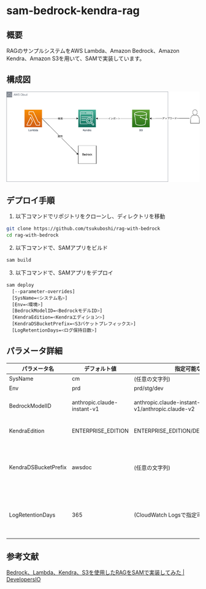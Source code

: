 # sam-bedrock-kendra-rag

## 概要

RAGのサンプルシステムをAWS Lambda、Amazon Bedrock、Amazon Kendra、Amazon S3を用いて、SAMで実装しています。  

## 構成図

![diagram](./images/diagram.drawio.png)

## デプロイ手順

1. 以下コマンドでリポジトリをクローンし、ディレクトリを移動

```bash
git clone https://github.com/tsukuboshi/rag-with-bedrock
cd rag-with-bedrock
```

2. 以下コマンドで、SAMアプリをビルド

```bash
sam build
```

3. 以下コマンドで、SAMアプリをデプロイ

```bash
sam deploy 
  [--parameter-overrides]
  [SysName=<システム名>]
  [Env=<環境>]
  [BedrockModelID=<BedrockモデルID>]
  [KendraEdition=<Kendraエディション>]
  [KendraDSBucketPrefix=<S3バケットプレフィックス>]
  [LogRetentionDays=<ログ保持日数>]
```

## パラメータ詳細

|パラメータ名|デフォルト値|指定可能な値|説明|
|---|---|---|---|
|SysName|cm|(任意の文字列)|システム名|
|Env|prd|prd/stg/dev|環境名|
|BedrockModelID|anthropic.claude-instant-v1|anthropic.claude-instant-v1/anthropic.claude-v2|Bedrockで使用するモデルのID|
|KendraEdition|ENTERPRISE_EDITION|ENTERPRISE_EDITION/DEVELOPER_EDITION|Kendraで選択可能なエディション|
|KendraDSBucketPrefix|awsdoc|(任意の文字列)|Kendraデータソースが検索可能なS3プレフィックスの範囲|
|LogRetentionDays|365|(CloudWatch Logsで指定可能な保持期間日数)|LambdaとKendraにおけるCloudWatch Logsの保持日数|

## 参考文献

[Bedrock、Lambda、Kendra、S3を使用したRAGをSAMで実装してみた \| DevelopersIO](https://dev.classmethod.jp/articles/rag-lambda-kendra-s3-sam/)
